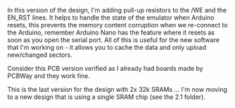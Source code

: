 In this version of the design, I'm adding pull-up resistors to the /WE and the EN_RST lines. 
It helps to handle the state of the emulator when Arduino resets, this prevents the memory content corruption when we re-connect to the Arduino,
remember Arduino Nano has the feature where it resets as soon as you open the serial port. 
All of this is useful for the new software that I'm working on - it allows you to cache the data and only upload new/changed sectors.

Consider this PCB version verified as I already had boards made by PCBWay and they work fine.

This is the last version for the design with 2x 32k SRAMs ... I'm now moving to a new design that is using a single SRAM chip (see the 2.1 folder).
